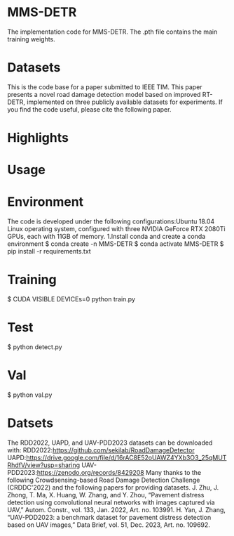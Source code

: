 # MMS-DETR
The implementation code for MMS-DETR. The .pth file contains the main training weights.

# Datasets
This is the code base for a paper submitted to IEEE TIM. This paper presents a novel road damage detection model based on improved RT-DETR, implemented on three publicly available datasets for experiments. 
If you find the code useful, please cite the following paper.

# Highlights



#  Usage
# Environment 
The code is developed under the following configurations:Ubuntu 18.04 Linux operating system, configured with three NVIDIA GeForce RTX 2080Ti GPUs, each with 11GB of memory.
1.Install conda and create a conda environment
  $ conda create -n MMS-DETR
  $ conda activate MMS-DETR
  $ pip install -r requirements.txt
# Training
  $ CUDA VISIBLE DEVICEs=0 python train.py
# Test
  $ python detect.py
# Val
  $ python val.py
# Datsets
The RDD2022, UAPD, and UAV-PDD2023 datasets can be downloaded with:
RDD2022:https://github.com/sekilab/RoadDamageDetector
UAPD:https://drive.google.com/file/d/16rAC8E52oUAWZ4YXb3O3_25qMUTRhdfV/view?usp=sharing
UAV-PDD2023:https://zenodo.org/records/8429208
Many thanks to the following Crowdsensing-based Road Damage Detection Challenge (CRDDC'2022) and the following papers for providing datasets.
J. Zhu, J. Zhong, T. Ma, X. Huang, W. Zhang, and Y. Zhou, “Pavement distress detection using convolutional neural networks with images captured via UAV,” Autom. Constr., vol. 133, Jan. 2022, Art. no. 103991.
H. Yan, J. Zhang, “UAV-PDD2023: a benchmark dataset for pavement distress detection based on UAV images,” Data Brief, vol. 51, Dec. 2023, Art. no. 109692.
